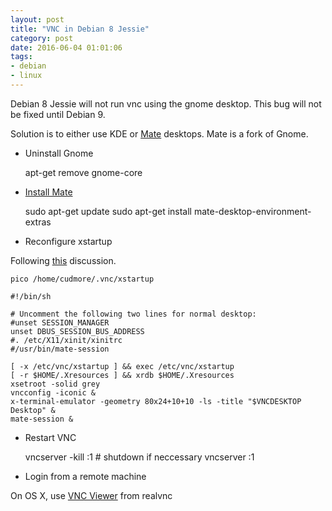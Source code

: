 ```yaml
---
layout: post
title: "VNC in Debian 8 Jessie"
category: post
date: 2016-06-04 01:01:06
tags:
- debian
- linux
---
```


Debian 8 Jessie will not run vnc using the gnome desktop. This bug will not be fixed until Debian 9.

Solution is to either use KDE or [Mate](http://mate-desktop.com) desktops. Mate is a fork of Gnome.

- Uninstall Gnome

    apt-get remove gnome-core
    
- [Install Mate](http://wiki.mate-desktop.org/download)

    sudo apt-get update
    sudo apt-get install mate-desktop-environment-extras

- Reconfigure xstartup

Following [this](https://forums.linuxmint.com/viewtopic.php?t=99225) discussion.

    pico /home/cudmore/.vnc/xstartup
    
	#!/bin/sh

	# Uncomment the following two lines for normal desktop:
	#unset SESSION_MANAGER
	unset DBUS_SESSION_BUS_ADDRESS
	#. /etc/X11/xinit/xinitrc
	#/usr/bin/mate-session

	[ -x /etc/vnc/xstartup ] && exec /etc/vnc/xstartup
	[ -r $HOME/.Xresources ] && xrdb $HOME/.Xresources
	xsetroot -solid grey
	vncconfig -iconic &
	x-terminal-emulator -geometry 80x24+10+10 -ls -title "$VNCDESKTOP Desktop" &
	mate-session &

- Restart VNC

	vncserver -kill :1 # shutdown if neccessary
	vncserver :1
	
- Login from a remote machine

On OS X, use [VNC Viewer](https://www.realvnc.com/download/viewer/) from realvnc
